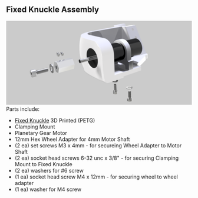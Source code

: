 ## Fixed Knuckle Assembly
![Fixed Knuckle Assy](/Images/Fixed_Knuckle_Assy.png?raw=true "Fixed Knuckle Assy")
Parts include:
+ [Fixed Knuckle](/3d%20Prints/Fixed%20Knuckle%20Right.stl) 3D Printed (PETG)
+ Clamping Mount
+ Planetary Gear Motor
+ 12mm Hex Wheel Adapter for 4mm Motor Shaft
+ (2 ea) set screws M3 x 4mm - for secureing Wheel Adapter to Motor Shaft
+ (2 ea) socket head screws 6-32 unc x 3/8" - for securing Clamping Mount to Fixed Knuckle
+ (2 ea) washers for #6 screw
+ (1 ea) socket head screw M4 x 12mm - for securing wheel to wheel adapter
+ (1 ea) washer for M4 screw



